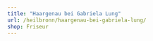 ```yaml
---
title: "Haargenau bei Gabriela Lung"
url: /heilbronn/haargenau-bei-gabriela-lung/
shop: Friseur
---
```

